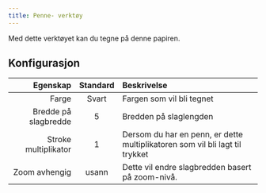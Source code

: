 ```yaml
---
title: Penne- verktøy
---
```


Med dette verktøyet kan du tegne på denne papiren.

## Konfigurasjon

|             Egenskap | Standard | Beskrivelse                                                                  |
| -------------------: | :------: | :--------------------------------------------------------------------------- |
|                Farge |   Svart  | Fargen som vil bli tegnet                                                    |
| Bredde på slagbredde |     5    | Bredden på slaglengden                                                       |
| Stroke multiplikator |     1    | Dersom du har en penn, er dette multiplikatoren som vil bli lagt til trykket |
|        Zoom avhengig |   usann  | Dette vil endre slagbredden basert på zoom-nivå.             |
